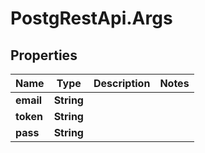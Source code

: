 # PostgRestApi.Args

## Properties
Name | Type | Description | Notes
------------ | ------------- | ------------- | -------------
**email** | **String** |  | 
**token** | **String** |  | 
**pass** | **String** |  | 


